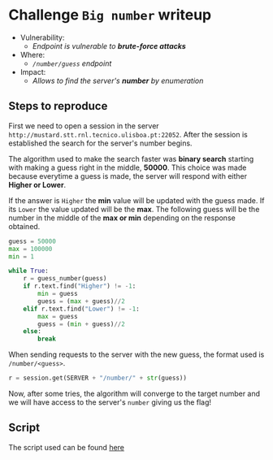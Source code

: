 # Challenge `Big number` writeup

- Vulnerability:
  - _Endpoint is vulnerable to **brute-force attacks**_
- Where:
  - _`/number/guess` endpoint_
- Impact:
  - _Allows to find the server's **number** by enumeration_

## Steps to reproduce
First we need to open a session in the server `http://mustard.stt.rnl.tecnico.ulisboa.pt:22052`. After the session is established 
the search for the server's number begins. 

The algorithm used to make the search faster was **binary search** starting with making a guess right in 
the middle, **50000**. This choice was made because everytime a guess is made, the server will respond with either
**Higher or Lower**.

If the answer is `Higher` the **min** value will be updated with
the guess made. If its `Lower` the value updated will be the **max**. The following guess will be the number in the middle 
of the **max or min** depending on the response obtained.

``` python
guess = 50000
max = 100000
min = 1

while True:
    r = guess_number(guess)
    if r.text.find("Higher") != -1:
        min = guess
        guess = (max + guess)//2
    elif r.text.find("Lower") != -1:
        max = guess
        guess = (min + guess)//2
    else:
        break
```
When sending requests to the server with the new guess, the format used is `/number/<guess>`.
``` python
r = session.get(SERVER + "/number/" + str(guess))
```
Now, after some tries, the algorithm will converge to the target number and we will have access to the server's `number` giving us the flag!

## Script
The script used can be found [here](big_number_poc.py)
